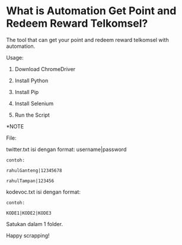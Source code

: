 # What is Automation Get Point and Redeem Reward Telkomsel?

The tool that can get your point and redeem reward telkomsel with automation.

Usage:

1. Download ChromeDriver

2. Install Python

3. Install Pip

4. Install Selenium

5. Run the Script


*NOTE

File: 

twitter.txt
    isi dengan format: username|password
  
    contoh: 
  
    rahulGanteng|12345678
  
    rahulTampan|123456
      
kodevoc.txt
    isi dengan format: 
    
    contoh:
    
    KODE1|KODE2|KODE3
  

Satukan dalam 1 folder.



Happy scrapping!
      
      
